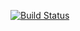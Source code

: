 [![Build Status](https://travis-ci.org/mboladop/django2blog.svg)](https://travis-ci.org/mboladop/django2blog)